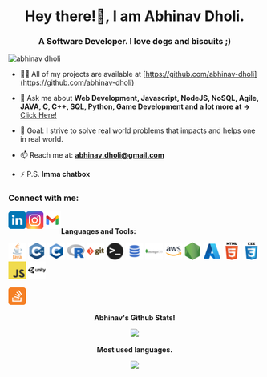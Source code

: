 <h1 align="center">Hey there!👋, I am Abhinav Dholi.</h1>
<h3 align="center">A Software Developer. I love dogs and biscuits ;)</h3>
<p align="left"> <img src="https://komarev.com/ghpvc/?username=abhinav-dholi" alt="abhinav dholi" /> </p>



- 👨‍💻 All of my projects are available at [https://github.com/abhinav-dholi](https://github.com/abhinav-dholi)


- 💬 Ask me about **Web Development, Javascript, NodeJS, NoSQL, Agile, JAVA, C, C++, SQL, Python, Game Development and a lot more at ->** [Click Here!](https://drive.google.com/file/d/1RCtPfdex3_sDs891bWpq4_zXAYDMhr40/view?usp=sharing)

- 🥅 Goal: I strive to solve real world problems that impacts and helps one in real world.

- 📫 Reach me at: **abhinav.dholi@gmail.com**

- ⚡ P.S. **Imma chatbox**

### Connect with me:

[<img align="left" alt="abhinavdholi | LinkedIn" width="35px" src="https://github.com/edent/SuperTinyIcons/blob/master/images/svg/linkedin.svg" />](https://www.linkedin.com/in/abhinavdholi/)
[<img align="left" alt="abhinav_dholi | Instagram" width="35px" src="https://github.com/edent/SuperTinyIcons/blob/master/images/svg/instagram.svg" />](https://www.instagram.com/abhinav_dholi/)
[<img align="left" alt="abhinav.dholi@gmail.com| Gmail" width="35px" src="https://github.com/edent/SuperTinyIcons/blob/master/images/svg/gmail.svg" />](mailto:abhinav.dholi@gmail.com)
<br/>

**Languages and Tools:**

<code><img height="35" src="https://raw.githubusercontent.com/github/explore/80688e429a7d4ef2fca1e82350fe8e3517d3494d/topics/java/java.png"></code>
<code><img height="35" src="https://raw.githubusercontent.com/github/explore/80688e429a7d4ef2fca1e82350fe8e3517d3494d/topics/cpp/cpp.png"></code>
<code><img height="35" src="https://raw.githubusercontent.com/github/explore/80688e429a7d4ef2fca1e82350fe8e3517d3494d/topics/c/c.png"></code>
<code><img height="35" src="https://raw.githubusercontent.com/github/explore/80688e429a7d4ef2fca1e82350fe8e3517d3494d/topics/r/r.png"></code>
<code><img height="35" src="https://raw.githubusercontent.com/github/explore/80688e429a7d4ef2fca1e82350fe8e3517d3494d/topics/git/git.png"></code>
<code><img height="35" src="https://raw.githubusercontent.com/github/explore/80688e429a7d4ef2fca1e82350fe8e3517d3494d/topics/terminal/terminal.png"></code>
<code><img height="35" src="https://raw.githubusercontent.com/github/explore/80688e429a7d4ef2fca1e82350fe8e3517d3494d/topics/sql/sql.png"></code>
<code><img height="35" src="https://raw.githubusercontent.com/github/explore/80688e429a7d4ef2fca1e82350fe8e3517d3494d/topics/mongodb/mongodb.png"></code>
<code><img height="35" src="https://raw.githubusercontent.com/github/explore/fbceb94436312b6dacde68d122a5b9c7d11f9524/topics/aws/aws.png"></code>
<code><img height="35" src="https://raw.githubusercontent.com/github/explore/80688e429a7d4ef2fca1e82350fe8e3517d3494d/topics/nodejs/nodejs.png"></code>
<code><img height="35" src="https://raw.githubusercontent.com/github/explore/eaef8552d8b082ffafe2bfc8a5023d47da904aac/topics/azure/azure.png"></code>
<code><img height="35" src="https://raw.githubusercontent.com/github/explore/80688e429a7d4ef2fca1e82350fe8e3517d3494d/topics/html/html.png"></code>
<code><img height="35" src="https://raw.githubusercontent.com/github/explore/80688e429a7d4ef2fca1e82350fe8e3517d3494d/topics/css/css.png"></code>
<code><img height="35" src="https://raw.githubusercontent.com/github/explore/80688e429a7d4ef2fca1e82350fe8e3517d3494d/topics/javascript/javascript.png"></code>
<code><img height="35" src="https://raw.githubusercontent.com/github/explore/80688e429a7d4ef2fca1e82350fe8e3517d3494d/topics/unity/unity.png"></code>



<code><img height="35" src="https://github.com/edent/SuperTinyIcons/blob/master/images/svg/stackoverflow.svg"></code>
<p align="center"><b>Abhinav's Github Stats!</b></p>
<p align="center"><img src="https://github-readme-stats.vercel.app/api?username=abhinav-dholi&&show_icons=true&hide_border=false&title_color=ffffff&text_color=daf7dc&icon_color=bb2acf&bg_color=191919"></p>
<p align="center"><b>Most used languages.</b></p>
<p align="center"><img src="https://github-readme-stats.vercel.app/api/top-langs/?username=abhinav-dholi&layout=compact&hide_border=false&title_color=ffffff&text_color=daf7dc&icon_color=bb2acf&bg_color=191919">
